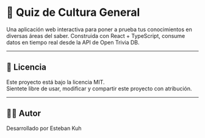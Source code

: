 # 🧠 Quiz de Cultura General

Una aplicación web interactiva para poner a prueba tus conocimientos en diversas áreas del saber. Construida con React + TypeScript, consume datos en tiempo real desde la API de Open Trivia DB.

---

## 📄 Licencia

Este proyecto está bajo la licencia MIT.  
Sientete libre de usar, modificar y compartir este proyecto con atribución.

---

## 🧑‍💻 Autor

Desarrollado por Esteban Kuh
